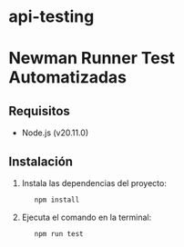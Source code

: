 # api-testing
# Newman Runner Test Automatizadas

## Requisitos

- Node.js (v20.11.0)

## Instalación


1. Instala las dependencias del proyecto:

   ```bash
      npm install
2. Ejecuta el comando en la terminal:
  
   ```bash
      npm run test
